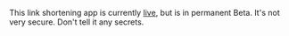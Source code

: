 This link shortening app is currently [live](http://etw.io), but is in permanent Beta. It's not very secure. Don't tell it any secrets.
